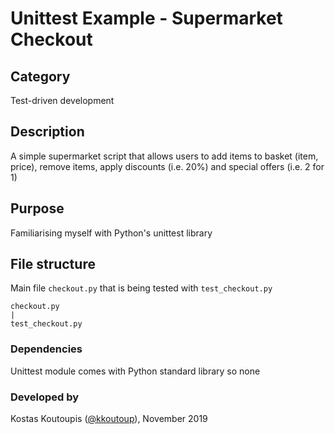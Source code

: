 # Unittest Example - Supermarket Checkout

## Category
Test-driven development

## Description
A simple supermarket script that allows users to add items to basket (item, price), remove items, apply discounts (i.e. 20%) and special offers (i.e. 2 for 1)

## Purpose
Familiarising myself with Python's unittest library

## File structure
Main file `checkout.py` that is being tested with `test_checkout.py`
```
checkout.py
|
test_checkout.py
```

### Dependencies
Unittest module comes with Python standard library so none

### Developed by
Kostas Koutoupis ([@kkoutoup](https://github.com/kkoutoup)), November 2019




